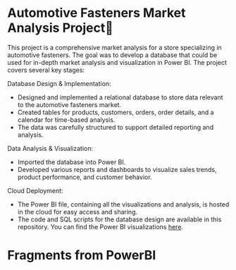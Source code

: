 # Automotive Fasteners Market Analysis Project🚗
This project is a comprehensive market analysis for a store specializing in automotive fasteners. The goal was to develop a database that could be used for in-depth market analysis and visualization in Power BI. The project covers several key stages:

Database Design & Implementation:
- Designed and implemented a relational database to store data relevant to the automotive fasteners market.
- Created tables for products, customers, orders, order details, and a calendar for time-based analysis.
- The data was carefully structured to support detailed reporting and analysis.

Data Analysis & Visualization:
- Imported the database into Power BI.
- Developed various reports and dashboards to visualize sales trends, product performance, and customer behavior.

Cloud Deployment:
- The Power BI file, containing all the visualizations and analysis, is hosted in the cloud for easy access and sharing.
- The code and SQL scripts for the database design are available in this repository. You can find the Power BI visualizations [here]().

# Fragments from PowerBI

